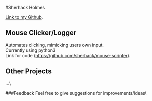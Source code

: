 #Sherhack Holmes

[Link to my Github](https://github.com/sherhack).

## Mouse Clicker/Logger
Automates clicking, mimicking users own input.\
Currently using python3\
Link for code (https://github.com/sherhack/mouse-scripter).

## Other Projects
...\

###Feedback
Feel free to give suggestions for improvements/ideas\
